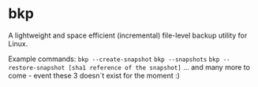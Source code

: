 # bkp
A lightweight and space efficient (incremental) file-level backup utility for Linux.

Example commands:
```bkp --create-snapshot```
```bkp --snapshots```
```bkp --restore-snapshot [sha1 reference of the snapshot]```
...
and many more to come - event these 3 doesn`t exist for the moment :)
